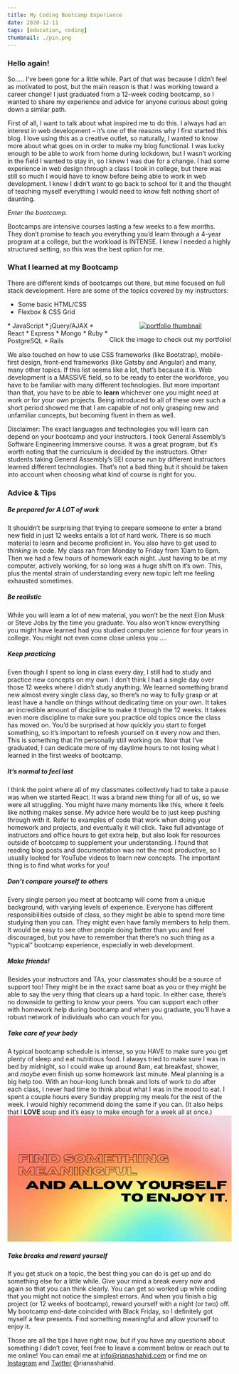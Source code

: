 ```yaml
---
title: My Coding Bootcamp Experience
date: 2020-12-11
tags: [education, coding]
thumbnail: ./pin.png
---
```

### Hello again!

So….. I’ve been gone for a little while. Part of that was because I didn’t feel as motivated to post, but the main reason is that I was working toward a career change! I just graduated from a 12-week coding bootcamp, so I wanted to share my experience and advice for anyone curious about going down a similar path.

First of all, I want to talk about what inspired me to do this. I always had an interest in web development – it’s one of the reasons why I first started this blog. I love using this as a creative outlet, so naturally, I wanted to know more about what goes on in order to make my blog functional. I was lucky enough to be able to work from home during lockdown, but I wasn’t working in the field I wanted to stay in, so I knew I was due for a change. I had some experience in web design through a class I took in college, but there was still so much I would have to know before being able to work in web development. I knew I didn’t want to go back to school for it and the thought of teaching myself everything I would need to know felt nothing short of daunting.

_Enter the bootcamp._

Bootcamps are intensive courses lasting a few weeks to a few months. They don’t promise to teach you everything you’d learn through a 4-year program at a college, but the workload is INTENSE. I knew I needed a highly structured setting, so this was the best option for me.

### What I learned at my Bootcamp

There are different kinds of bootcamps out there, but mine focused on full stack development. Here are some of the topics covered by my instructors:


* Some basic HTML/CSS
* Flexbox & CSS Grid
<div class="portfolio">
    <a href="https://r-shahid.github.io"><img src="https://res.cloudinary.com/rshahid/image/upload/v1609653152/gatsby-blog-post-pics/portfolio_nq1kph.png" alt="portfolio thumbnail"></a>
    <p>Click the image to check out my portfolio!</p>
</div>
* JavaScript
* jQuery/AJAX 
* React 
* Express
* Mongo
* Ruby
* PostgreSQL
* Rails

We also touched on how to use CSS frameworks (like Bootstrap), mobile-first design, front-end frameworks (like Gatsby and Angular) and many, many other topics. If this list seems like a lot, that’s because it is. Web development is a MASSIVE field, so to be ready to enter the workforce, you have to be familiar with many different technologies. But more important than that, you have to be able to **learn** whichever one you might need at work or for your own projects. Being introduced to all of these over such a short period showed me that I am capable of not only grasping new and unfamiliar concepts, but becoming fluent in them as well.

Disclaimer: The exact languages and technologies you will learn can depend on your bootcamp and your instructors. I took General Assembly’s Software Engineering Immersive course. It was a great program, but it’s worth noting that the curriculum is decided by the instructors. Other students taking General Assembly’s SEI course run by different instructors learned different technologies. That’s not a bad thing but it should be taken into account when choosing what kind of course is right for you.

### Advice & Tips

##### Be prepared for A LOT of work

It shouldn’t be surprising that trying to prepare someone to enter a brand new field in just 12 weeks entails a lot of hard work. There is so much material to learn and become proficient in. You also have to get used to _thinking_ in code. My class ran from Monday to Friday from 10am to 6pm. Then we had a few hours of homework each night. Just having to be at my computer, actively working, for so long was a huge shift on it’s own. This, plus the mental strain of understanding every new topic left me feeling exhausted sometimes. 

##### Be realistic
While you will learn a lot of new material, you won’t be the next Elon Musk or Steve Jobs by the time you graduate. You also won’t know everything you might have learned had you studied computer science for four years in college. You might not even come close unless you ….

##### Keep practicing

Even though I spent so long in class every day, I still had to study and practice new concepts on my own. I don’t think I had a single day over those 12 weeks where I didn’t study anything. We learned something brand new almost every single class day, so there’s no way to fully grasp or at least have a handle on things without dedicating time on your own. It takes an incredible amount of discipline to make it through the 12 weeks. It takes even more discipline to make sure you practice old topics once the class has moved on. You’d be surprised at how quickly you start to forget something, so it’s important to refresh yourself on it every now and then. This is something that I’m personally still working on. Now that I’ve graduated, I can dedicate more of my daytime hours to not losing what I learned in the first weeks of bootcamp. 

##### It’s normal to feel lost

I think the point where all of my classmates collectively had to take a pause was when we started React. It was a brand new thing for all of us, so we were all struggling. You might have many moments like this, where it feels like nothing makes sense. My advice here would be to just keep pushing through with it. Refer to examples of code that work when doing your homework and projects, and eventually it will click. Take full advantage of instructors and office hours to get extra help, but also look for resources outside of bootcamp to supplement your understanding. I found that reading blog posts and documentation was not the most productive, so I usually looked for YouTube videos to learn new concepts. The important thing is to find what works for you!

##### Don’t compare yourself to others

Every single person you meet at bootcamp will come from a unique background, with varying levels of experience. Everyone has different responsibilities outside of class, so they might be able to spend more time studying than you can. They might even have family members to help them. It would be easy to see other people doing better than you and feel discouraged, but you have to remember that there’s no such thing as a “typical” bootcamp experience, especially in web development. 

##### Make friends!

Besides your instructors and TAs, your classmates should be a source of support too! They might be in the exact same boat as you or they might be able to say the very thing that clears up a hard topic. In either case, there’s no downside to getting to know your peers. You can support each other with homework help during bootcamp and when you graduate, you’ll have a robust network of individuals who can vouch for you. 

##### Take care of your body

A typical bootcamp schedule is intense, so you HAVE to make sure you get plenty of sleep and eat nutritious food. I always tried to make sure I was in bed by midnight, so I could wake up around 8am, eat breakfast, shower, and _maybe_ even finish up some homework last minute. Meal planning is a big help too. With an hour-long lunch break and lots of work to do after each class, I never had time to think about what I was in the mood to eat. I spent a couple hours every Sunday prepping my meals for the rest of the week. I would highly recommend doing the same if you can. (It also helps that I **LOVE** soup and it’s easy to make enough for a week all at once.)
![](./quote.png)

##### Take breaks and reward yourself

If you get stuck on a topic, the best thing you can do is get up and do something else for a little while. Give your mind a break every now and again so that you can think clearly. You can get so worked up while coding that you might not notice the simplest errors. And when you finish a big project (or 12 weeks of bootcamp), reward yourself with a night (or two) off. My bootcamp end-date coincided with Black Friday, so I definitely got myself a few presents. Find something meaningful and allow yourself to enjoy it. 

Those are all the tips I have right now, but if you have any questions about something I didn’t cover, feel free to leave a comment below or reach out to me online! You can email me at [info@rianashahid.com](mailto:info@rianashahid.com) or find me on [Instagram](https://instagram.com/rianashahid) and [Twitter](https://twitter.com/rianashahid) @rianashahid. 


<style rel="stylesheet" type="text/css">
    .portfolio {
        float: right;
        text-align: center;
    }
</style>
